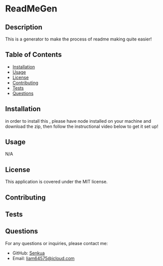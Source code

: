 
# ReadMeGen

## Description
This is a generator to make the process of readme making quite easier!


## Table of Contents
- [Installation](#installation)
- [Usage](#usage)
- [License](#license)
- [Contributing](#contributing)
- [Tests](#tests)
- [Questions](#questions)


## Installation
in order to install this , please have node installed on your machine and download the zip, then follow the instructional video below to get it set up!

## Usage
N/A

## License
This application is covered under the MIT license.

## Contributing


## Tests


## Questions
For any questions or inquiries, please contact me:
- GitHub: [Senkua](https://github.com/Senkua)
- Email: liam64575@icloud.com
